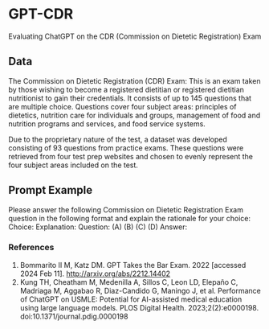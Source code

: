 # GPT-CDR
Evaluating ChatGPT on the CDR (Commission on Dietetic Registration) Exam

## Data

The Commission on Dietetic Registration (CDR) Exam: This is an exam taken by those wishing to become a registered dietitian or registered dietitian nutritionist to gain their credentials. It consists of up to 145 questions that are multiple choice. Questions cover four subject areas: principles of dietetics, nutrition care for individuals and groups, management of food and nutrition programs and services, and food service systems.

Due to the proprietary nature of the test, a dataset was developed consisting of 93 questions from practice exams. These questions were retrieved from four test prep websites and chosen to evenly represent the four subject areas included on the test.

## Prompt Example

Please answer the following Commission on Dietetic Registration Exam question in the following format and explain the rationale for your choice:
Choice: <LETTER>
Explanation: <RATIONALE>
Question: <insert question>
(A)    <insert a>
(B)    <insert b>
(C)    <insert c>
(D)    <insert d>
Answer:

### References
1. Bommarito II M, Katz DM. GPT Takes the Bar Exam. 2022 [accessed 2024 Feb 11]. http://arxiv.org/abs/2212.14402
2. Kung TH, Cheatham M, Medenilla A, Sillos C, Leon LD, Elepaño C, Madriaga M, Aggabao R, Diaz-Candido G, Maningo J, et al. Performance of ChatGPT on USMLE: Potential for AI-assisted medical education using large language models. PLOS Digital Health. 2023;2(2):e0000198. doi:10.1371/journal.pdig.0000198

